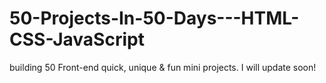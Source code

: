 # 50-Projects-In-50-Days---HTML-CSS-JavaScript
building 50 Front-end  quick, unique &amp; fun mini projects.
I will update soon!
